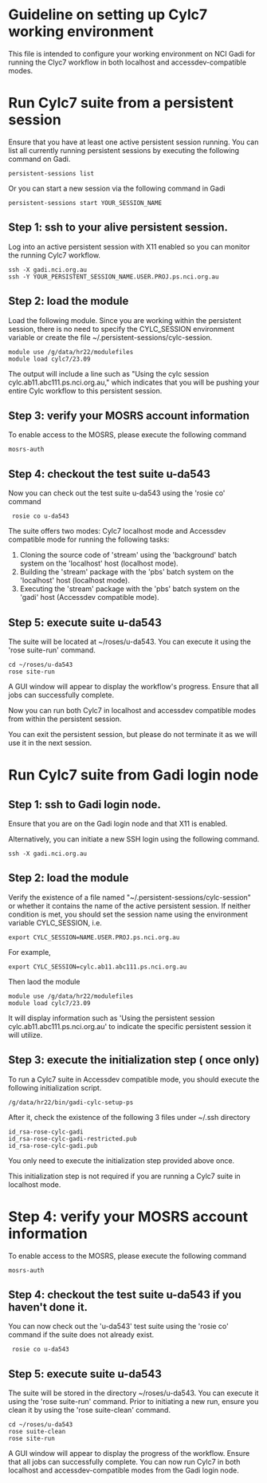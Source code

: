 # Guideline on setting up Cylc7 working environment

This file is intended to configure your working environment on NCI Gadi for running the Clyc7 workflow in both localhost and accessdev-compatible modes.

# Run Cylc7 suite from a persistent session

Ensure that you have at least one active persistent session running. You can list all currently running persistent sessions by executing the following command on Gadi.

```
persistent-sessions list
```
Or you can start a new session via the following command in Gadi

```
persistent-sessions start YOUR_SESSION_NAME
```

## Step 1: ssh to your alive persistent session.

Log into an active persistent session with X11 enabled so you can monitor the running Cylc7 workflow.
```
ssh -X gadi.nci.org.au
ssh -Y YOUR_PERSISTENT_SESSION_NAME.USER.PROJ.ps.nci.org.au

```

## Step 2: load the module

Load the following module. Since you are working within the persistent session, there is no need to specify the CYLC_SESSION environment variable or create the file ~/.persistent-sessions/cylc-session.

```
module use /g/data/hr22/modulefiles
module load cylc7/23.09
```

The output will include a line such as "Using the cylc session cylc.ab11.abc111.ps.nci.org.au," which indicates that you will be pushing your entire Cylc workflow to this persistent session.


## Step 3: verify your MOSRS account information

To enable access to the MOSRS, please execute the following command

```
mosrs-auth
```

## Step 4: checkout the test suite u-da543

Now you can check out the test suite u-da543 using the 'rosie co' command
```
 rosie co u-da543
```

The suite offers two modes: Cylc7 localhost mode and Accessdev compatible mode for running the following tasks:
1. Cloning the source code of 'stream' using the 'background' batch system on the 'localhost' host (localhost mode).
2. Building the 'stream' package with the 'pbs' batch system on the 'localhost' host (localhost mode).
3. Executing the 'stream' package with the 'pbs' batch system on the 'gadi' host (Accessdev compatible mode).
 
## Step 5: execute suite u-da543

The suite will be located at ~/roses/u-da543. You can execute it using the 'rose suite-run' command.

```
cd ~/roses/u-da543
rose site-run
```
A GUI window will appear to display the workflow's progress. Ensure that all jobs can successfully complete.

Now you can run both Cylc7 in localhost and accessdev compatible modes from within the persistent session.

You can exit the persistent session, but please do not terminate it as we will use it in the next session.

# Run Cylc7 suite from Gadi login node

## Step 1: ssh to Gadi login node.

Ensure that you are on the Gadi login node and that X11 is enabled.

Alternatively, you can initiate a new SSH login using the following command.

```
ssh -X gadi.nci.org.au
```

## Step 2: load the module

Verify the existence of a file named "~/.persistent-sessions/cylc-session" or whether it contains the name of the active persistent session. If neither condition is met, you should set the session name using the environment variable CYLC_SESSION, i.e.

```
export CYLC_SESSION=NAME.USER.PROJ.ps.nci.org.au
```

For example,
```
export CYLC_SESSION=cylc.ab11.abc111.ps.nci.org.au
```

Then laod the module
```
module use /g/data/hr22/modulefiles
module load cylc7/23.09
```

It will display information such as 'Using the persistent session cylc.ab11.abc111.ps.nci.org.au' to indicate the specific persistent session it will utilize.

## Step 3: execute the initialization step ( once only)

To run a Cylc7 suite in Accessdev compatible mode, you should execute the following initialization script.

```
/g/data/hr22/bin/gadi-cylc-setup-ps
```

After it, check the existence of the following 3 files under ~/.ssh directory

```
id_rsa-rose-cylc-gadi
id_rsa-rose-cylc-gadi-restricted.pub
id_rsa-rose-cylc-gadi.pub
```
You only need to execute the initialization step provided above once.

This initialization step is not required if you are running a Cylc7 suite in localhost mode.

# Step 4: verify your MOSRS account information

To enable access to the MOSRS, please execute the following command

```
mosrs-auth
```

## Step 4: checkout the test suite u-da543 if you haven't done it.

You can now check out the 'u-da543' test suite using the 'rosie co' command if the suite does not already exist.

```
 rosie co u-da543
```

## Step 5: execute suite u-da543

The suite will be stored in the directory ~/roses/u-da543. You can execute it using the 'rose suite-run' command. Prior to initiating a new run, ensure you clean it by using the 'rose suite-clean' command.

```
cd ~/roses/u-da543
rose suite-clean
rose site-run
```
A GUI window will appear to display the progress of the workflow. Ensure that all jobs can successfully complete. You can now run Cylc7 in both localhost and accessdev-compatible modes from the Gadi login node.





